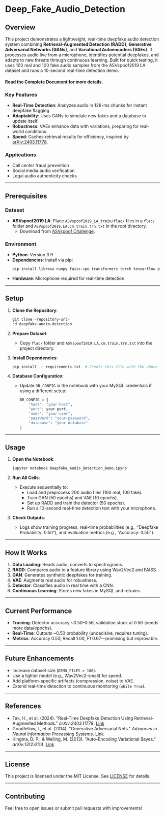 # Deep_Fake_Audio_Detection

## Overview
This project demonstrates a lightweight, real-time deepfake audio detection system combining **Retrieval-Augmented Detection (RADD)**, **Generative Adversarial Networks (GANs)**, and **Variational Autoencoders (VAEs)**. It processes audio live from a microphone, identifies potential deepfakes, and adapts to new threats through continuous learning. Built for quick testing, it uses 100 real and 100 fake audio samples from the ASVspoof2019 LA dataset and runs a 10-second real-time detection demo.

#### Read the [Complete Document](https://github.com/Aksherwal/Deep_Fake_Audio_Detection/blob/3ed07a0793dca2bf6fb2ad5e7b2007492901f553/Deepfake%20Audio%20Detection%20System_%20A%20Hybrid%20Real-Time%20Solution.pdf) for more details.

### Key Features
- **Real-Time Detection**: Analyzes audio in 128-ms chunks for instant deepfake flagging.
- **Adaptability**: Uses GANs to simulate new fakes and a database to update itself.
- **Robustness**: VAEs enhance data with variations, preparing for real-world conditions.
- **Speed**: Caches retrieval results for efficiency, inspired by [arXiv:2403.11778](https://arxiv.org/abs/2403.11778).

### Applications
- Call center fraud prevention
- Social media audio verification
- Legal audio authenticity checks

---

## Prerequisites

### Dataset
- **ASVspoof2019 LA**: Place `ASVspoof2019_LA_train/flac/` files in a `flac/` folder and `ASVspoof2019.LA.cm.train.trn.txt` in the root directory.
  - Download from [ASVspoof Challenge](https://www.asvspoof.org/).

### Environment
- **Python**: Version 3.9
- **Dependencies**: Install via pip:
  ```bash
  pip install librosa numpy faiss-cpu transformers torch tensorflow pyaudio mysql-connector-python scikit-learn
  ```
- **Hardware**: Microphone required for real-time detection.

---

## Setup

1. **Clone the Repository**:
   ```bash
   git clone <repository-url>
   cd deepfake-audio-detection
   ```

2. **Prepare Dataset**:
   - Copy `flac/` folder and `ASVspoof2019.LA.cm.train.trn.txt` into the project directory.

3. **Install Dependencies**:
   ```bash
   pip install -r requirements.txt  # Create this file with the above dependencies if needed
   ```

4. **Database Configuration**:
   - Update `DB_CONFIG` in the notebook with your MySQL credentials if using a different setup:
     ```python
     DB_CONFIG = {
         "host": "your-host",
         "port": your-port,
         "user": "your-user",
         "password": "your-password",
         "database": "your-database"
     }
     ```
---

## Usage

1. **Open the Notebook**:
   ```bash
   jupyter notebook Deepfake_Audio_Detection_Demo.ipynb
   ```

2. **Run All Cells**:
   - Execute sequentially to:
     - Load and preprocess 200 audio files (100 real, 100 fake).
     - Train GAN (50 epochs) and VAE (10 epochs).
     - Set up RADD and train the detector (50 epochs).
     - Run a 10-second real-time detection test with your microphone.

3. **Check Outputs**:
   - Logs show training progress, real-time probabilities (e.g., “Deepfake Probability: 0.50”), and evaluation metrics (e.g., “Accuracy: 0.50”).

---

## How It Works
1. **Data Loading**: Reads audio, converts to spectrograms.
2. **RADD**: Compares audio to a feature library using Wav2Vec2 and FAISS.
3. **GAN**: Generates synthetic deepfakes for training.
4. **VAE**: Augments real audio for robustness.
5. **Detector**: Classifies audio in real time with a CNN.
6. **Continuous Learning**: Stores new fakes in MySQL and retrains.

---

## Current Performance
- **Training**: Detector accuracy ~0.50–0.56, validation stuck at 0.50 (needs more data/epochs).
- **Real-Time**: Outputs ~0.50 probability (undecisive, requires tuning).
- **Metrics**: Accuracy 0.50, Recall 1.00, F1 0.67—promising but improvable.

---

## Future Enhancements
- Increase dataset size (`DEMO_FILES > 100`).
- Use a lighter model (e.g., Wav2Vec2-small) for speed.
- Add platform-specific artifacts (compression, noise) to VAE.
- Extend real-time detection to continuous monitoring (`while True`).

---

## References
- Tak, H., et al. (2024). "Real-Time Deepfake Detection Using Retrieval-Augmented Methods." *arXiv:2403.11778*. [Link](https://arxiv.org/abs/2403.11778)
- Goodfellow, I., et al. (2014). "Generative Adversarial Nets." *Advances in Neural Information Processing Systems*. [Link](https://papers.nips.cc/paper/2014/file/5ca3e9b122f61f8f06494c97b1afccf3-Paper.pdf)
- Kingma, D. P., & Welling, M. (2013). "Auto-Encoding Variational Bayes." *arXiv:1312.6114*. [Link](https://arxiv.org/abs/1312.6114)

---

## License
This project is licensed under the MIT License. See [LICENSE](LICENSE) for details.

---

## Contributing
Feel free to open issues or submit pull requests with improvements!
